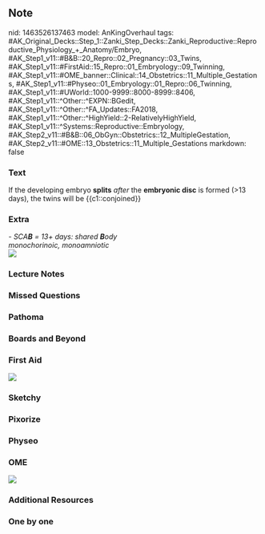 ## Note
nid: 1463526137463
model: AnKingOverhaul
tags: #AK_Original_Decks::Step_1::Zanki_Step_Decks::Zanki_Reproductive::Reproductive_Physiology_+_Anatomy/Embryo, #AK_Step1_v11::#B&B::20_Repro::02_Pregnancy::03_Twins, #AK_Step1_v11::#FirstAid::15_Repro::01_Embryology::09_Twinning, #AK_Step1_v11::#OME_banner::Clinical::14_Obstetrics::11_Multiple_Gestations, #AK_Step1_v11::#Physeo::01_Embryology::01_Repro::06_Twinning, #AK_Step1_v11::#UWorld::1000-9999::8000-8999::8406, #AK_Step1_v11::^Other::^EXPN::BGedit, #AK_Step1_v11::^Other::^FA_Updates::FA2018, #AK_Step1_v11::^Other::^HighYield::2-RelativelyHighYield, #AK_Step1_v11::^Systems::Reproductive::Embryology, #AK_Step2_v11::#B&B::06_ObGyn::Obstetrics::12_MultipleGestation, #AK_Step2_v11::#OME::13_Obstetrics::11_Multiple_Gestations
markdown: false

### Text
<div>
  If the developing embryo <b>splits</b> <i>after</i> the
  <b>embryonic disc</b> is formed (>13 days), the twins will be
  {{c1::conjoined}}
</div>

### Extra
<div>
  <div>
    <i>- SCA<b>B</b> = 13+ days: shared <b>B</b>ody</i>
  </div>
</div>
<div>
  <i>monochorinoic, monoamniotic</i>
</div>
<div>
  <i><img src="paste-261872745971967.jpg"></i>
</div>

### Lecture Notes


### Missed Questions


### Pathoma


### Boards and Beyond


### First Aid
<img src="tmpUyYvtz.png">

### Sketchy


### Pixorize


### Physeo


### OME
<div class="ome-widget">
  <a href=
  "https://onlinemeded.org/spa/obstetrics/multiple-gestations/acquire?ref=anki">
  <img src="_OME_AnkiFlashcards_Lesson_1.png"></a>
</div>

### Additional Resources


### One by one

